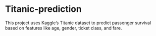 # Titanic-prediction
This project uses Kaggle’s Titanic dataset to predict passenger survival based on features like age, gender, ticket class, and fare. 
